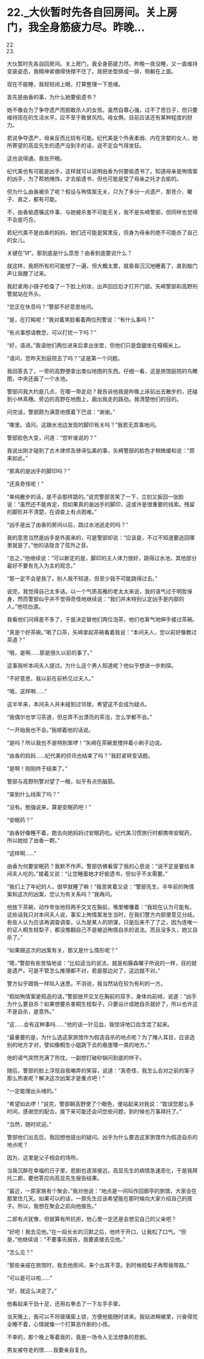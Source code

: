 # 22._大伙暂时先各自回房间。关上房门，我全身筋疲力尽。昨晚...

22.

22.

大伙暂时先各自回房间。关上房门，我全身筋疲力尽。昨晚一夜没睡，又一直维持变装姿态，我精神紧绷得快撑不住了。我把坐垫排成一排，侧躺在上面。

现在不能睡，我轻轻闭上眼，打算整理一下思绪。

首先是由香的事，为什么她要偷遗书？

她不像会为了争夺遗产而胆敢杀人的女孩。虽然自尊心强，过不了苦日子，但只要维持现在的生活水平，应不至于敢冒风险。母女俩，目前应该还有某种程度的财力。

若说争夺遗产，母亲反而比较有可能。纪代美是个外表柔弱、内在贪婪的女人，她所寄望的高显先生的遗产没到手的话，说不定会气得发狂。

这也说得通，我张开眼。

纪代美也有可能是凶手，这样就可以说明由香为何要偷遗书了。知道母亲是殉情案的凶手，为了帮她掩饰，才去偷遗书，但也可能是受了母亲之托才去偷的。

但为什么由香被杀了呢？假设与殉情案无关，只为了多分一点遗产，那苍介、曜子、直之，都有可能。

不，由香偷遗嘱这件事，与她被杀害不可能无关，我不是矢崎警部，但同样也觉得不会是巧合。

若纪代美不是由香的妈妈，她们还可能是窝里反，但身为母亲的绝不可能杀了自己的女儿。

关键在“И”。那到底是什么意思？由香到底要说什么？

就这样，我把所有的可能想了一遍，但大概太累，就昏昏沉沉地睡着了，直到敲门声让我醒了过来。

我赶紧用小镜子检查了一下脸上的妆，出声回应后才打开门锁。矢崎警部和高野刑警就站在外头。

“您正在休息吗？”警部不好意思地问。

“是，在打盹呢！”我对着笑脸看着两位刑警说：“有什么事吗？”

“有点事想请教您，可以打扰一下吗？”

“好，请进。”我请他们两位进来后拿出坐垫，但他们只是盘腿坐在榻榻米上。

“请问，您昨天到庭院去了吗？”这是第一个问题。

我回答去了，一旁的高野便拿出类似地图的东西。仔细一看，这是旅馆庭院的鸟瞰图，中央还画了一个水池。

警部问我大约是几点，在哪一带走动？我告诉他我是昨晚上床前出去散步的，还碰到小林真穗。旁边的高野在地图上，画出我走的路劲。我清楚他们的目的。

问完话，警部颇为满意地摸着下巴说：“谢谢。”

“哪里。请问，这跟水池边发现的脚印有关吗？”我若无其事地问。

警部脸色大变，问道：“您听谁说的？”

我说出刚才碰到了古木律师及骖泽弘美的事，矢崎警部的脸色才稍微缓和说：“原来如此。”

“那真的是凶手的脚印吗？”

“还真奇怪呢！”

“单纯散步的话，是不会那样跳的。”说完警部苦笑了一下，立刻又扳回一张脸说：“虽然还不能肯定，但如果真的是凶手的脚印，这或许是很重要的线索。残留的脚形并不清楚，在调查上有点困难。”

“凶手是出了由香的房间以后，跳过水池逃走的吗？”

我的意思当然是凶手是外面来的，可是警部却说：“应该是，不过不知道要逃回哪里就是了。”他的话隐含了弦外之音。

“总之，”他继续说：“可以断定的是，脚印的主人体力很好，跳得过水池，其他部分最好不要有先入为主的观念。”

“那一定不会是我了。别人我不知道，但至少我不可能跳得过去。”

说完，我觉得自己太多话。以一个气质高雅的老太太来说，我的语气过于明哲保身，然而警部似乎并不觉得奇怪地继续说：“我们并未特别认定凶手是内部的人。”他坦白道。

我看他们问得差不多了，于是决定替他们两位泡茶，他们也客气地伸手接过茶碗。

“真是个好茶碗。”喝了口茶，矢崎拿起茶碗看着我说：“本间夫人，您以前好像教过茶道？”

“哦，是啊……那是很久以前的事了。”

这事我听本间夫人提过。为什么这个男人知道呢？他似乎想进一步刺探。

“不好意思，我以前在前桥见过夫人。”

“哦，这样啊……”

这半年来，本间夫人并未碰到过邻居，希望这不会成为疑点。

“我偶尔也学习茶道，但总弄不出漂亮的茶泡，怎么学都不会。”

“一开始我也不会。”我顺着他的话说。

“是吗？所以我也不是特别笨啰！”矢崎在茶碗里搅拌着小刷子边说。

“由香的妈妈……纪代美的侦讯也结束了吗？”我赶紧转变话题。

“是啊！刚刚终于结束了。”

警部与高野刑警对望了一眼，似乎有点伤脑筋。

“查到什么线索了吗？”

“没有。勉强说来，算是安眠药吧！”

“安眠药？”

“由香好像睡不着，跑去向她妈妈讨安眠药吃。纪代美习惯旅行时都携带安眠药，所以她给了由香一颗。”

“这样啊……”

由香为何要安眠药？我默不作声。警部仿佛看穿了我的心思说：“说不定是要给本间夫人吃的。”接着又说：“让您睡着她才好偷遗书，但似乎不太需要。”

“我们上了年纪的人，很早就睡了嘛！”我苦笑着又说：“警部先生，半年前的殉情案和这次的凶案，您认为有关系吗？”我再问。

他放下茶碗，动作夸张地将两手交叉在胸前，嘴里嘟囔着：“我现在认为可能有。这些话我只对本间夫人说，事实上殉情案发生当时，在我们警方内部便意见分歧。有些人认为应该再调查调查，认为是某人的阴谋，只是后来不了了之，因为连唯一的证人桐生枝梨子，都没推翻自己不是被迫殉情自杀的说法。而且没多久，她又自杀了。”

“如果跟这次的凶案有关，那又是什么情形呢？”

“嗯，”警部有些苦恼地说：“比较适当的说法，就是和藤森曜子所说的一样，目的就是遗产。可是不管怎么推理都不对，若是那边对了，这边就不对。”

警方似乎跟我一样陷入迷思。不消说，我当然站在较为有利的一方。

“假如殉情案是假造的话，”警部放开交叉在胸前的双手，身体向前倾，说道：“凶手为什么要自杀？如果想要杀害桐生枝梨子，只要设计成她自杀就好了，所以也许这不是自杀，是意外。”

“这……会有这种事吗……”他的话一针见血，我惊讶地口齿含混了起来。

“最重要的是，为什么选这家旅馆作为假造自杀的地点呢？为了掩人耳目，应该选别的地方才对，譬如像桐生小姐跳下去的悬崖哪一类的地方。”

他的语气突然充满了热忱，一副想打破砂锅问到底的样子。

随后，警部的脸上浮现自我嘲弄的笑容，说道：“真奇怪，我怎么会对之前的案子那么热衷呢？解决这次凶案才是重点吧！”

“一定能理出头绪的。”

“希望如此啰！”说完，警部朝高野使了个眼色，便站起来对我说：“耽误您那么多时间，感谢您的配合。接下来可能还会问您些问题，到时候也万事拜托了。”

“当然，随时欢迎。”

警部他们出去后，我回想他提出的疑问。凶手为什么要选这家旅馆作为假造自杀的地点呢？

因为，这里是父子相会的场所。

当我沉醉在幸福的日子里，悲剧也逐渐接近。高显先生的病情急速恶化，于是我拜托二郎，要他答应向高显先生报告结果。

“最近，一原家族有个聚会，”我对他说：“地点是一间叫作回廊亭的旅馆，大家会在那里住几天。如果可以的话，一原先生应该希望能在那时候向大家介绍自己的孩子。所以，我想在聚会之前向他报告。”

二郎有点犹豫，但就算有所抗拒，他心里一定还是会想见自己的父亲吧？

“好吧！我去见他。”在一段长长的沉默之后，他终于开口，让我松了口气。“但是，”他继续说：“不要事先报告，我要直接去见他。”

“怎么见？”

“那些亲戚在旅馆时，我去他房间，来个出其不意。到时候枝梨子再帮我带路。”

“可以是可以啦……”

“好，就这么决定了。”

他看起来干劲十足，还用右拳击了一下左手手掌。

当天晚上，我可以不将玻璃窗上锁，方便他能随时进来。我钻进棉被里，兴奋得完全睡不着，心情就像一个打算恶作剧的小孩。

不幸的，那个晚上等着我的，竟是一场令人无法想象的悲剧。

男友被夺走的恨……我要亲自复仇。
